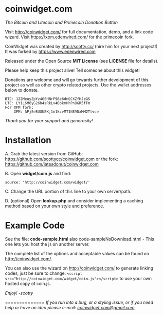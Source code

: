 coinwidget.com
==============

*The Bitcoin and Litecoin and Primecoin Donation Button*

Visit http://coinwidget.com/ for full documentation, demo, and a link code wizard.
Visit https://xpm.edenwired.com/ for the primecoin fork.

CoinWidget was created by http://scotty.cc/ (hire him for your next project!)
It was forked by https://www.edenwired.com

Released under the Open Source **MIT License** (see **LICENSE** file for details).

Please help keep this project alive! Tell someone about this widget! 

Donations are welcome and will go towards further development of this project as well as other crypto related projects. Use the wallet addresses below to donate. 

	BTC: 122MeuyZpYz4GSHNrF98e6dnQCXZfHJeGS
	LTC: LY1L6M6yG26b4sRkLv4BbkmHhPn8GR5fFm
	For XPM fork:
		XPM: APjSeBUGUEKj1n1kzvMT1N89DxMM2Ttvce

*Thank you for your support and generosity!*


Installation
==============
A. Grab the latest version from GitHub: https://github.com/scottycc/coinwidget.com
or the fork: https://github.com/iateadonut/coinwidget.com

B. Open **widget/coin.js** and find:

	source: 'http://coinwidget.com/widget/'

C. Change the URL portion of this line to your own server/path.

D. (optional) Open **lookup.php** and consider implementing a caching method based on your own style and preference.


Example Code
==============

See the file: **code-sample.html**
also code-sampleNoDownload.html - This one lets you host the js on another server. 

The complete list of the options and acceptable values can be found on http://coinwidget.com/.

You can also use the wizard on http://coinwidget.com/ to generate linking codes, just be sure to change: `<script src="http://coinwidget.com/widget/coin.js"></script>` to use your own hosted copy of coin.js.

*Enjoy! -scotty*


==============
*If you run into a bug, or a styling issue, or if you need help or have an idea please e-mail:
coinwidget.com@gmail.com*
